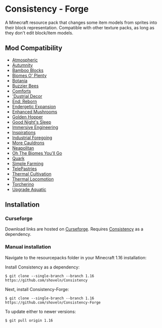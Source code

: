 # Consistency - Forge
A Minecraft resource pack that changes some item models from sprites into their block representation. Compatible with other texture packs, as long as they don't edit block/item models.

## Mod Compatibility
- [Atmospheric](https://www.curseforge.com/minecraft/mc-mods/atmospheric)
- [Autumnity](https://www.curseforge.com/minecraft/mc-mods/autumnity)
- [Bamboo Blocks](https://www.curseforge.com/minecraft/mc-mods/bamboo-blocks)
- [Biomes O' Plenty](https://www.curseforge.com/minecraft/mc-mods/biomes-o-plenty)
- [Botania](https://www.curseforge.com/minecraft/mc-mods/botania)
- [Buzzier Bees](https://www.curseforge.com/minecraft/mc-mods/buzzier-bees)
- [Comforts](https://www.curseforge.com/minecraft/mc-mods/comforts)
- ['Dustrial Decor](https://www.curseforge.com/minecraft/mc-mods/dustrial-decor)
- [End: Reborn](https://www.curseforge.com/minecraft/mc-mods/end-reborn)
- [Endergetic Expansion](https://www.curseforge.com/minecraft/mc-mods/endergetic)
- [Enhanced Mushrooms](https://www.curseforge.com/minecraft/mc-mods/enhanced-mushrooms)
- [Golden Hopper](https://www.curseforge.com/minecraft/mc-mods/golden-hopper)
- [Good Night's Sleep](https://www.curseforge.com/minecraft/mc-mods/good-nights-sleep)
- [Immersive Engineering](https://www.curseforge.com/minecraft/mc-mods/immersive-engineering)
- [Inspirations](https://www.curseforge.com/minecraft/mc-mods/inspirations)
- [Industrial Foregoing](https://www.curseforge.com/minecraft/mc-mods/industrial-foregoing)
- [More Cauldrons](https://www.curseforge.com/minecraft/mc-mods/more-cauldrons)
- [Neapolitan](https://www.curseforge.com/minecraft/mc-mods/neapolitan)
- [Oh The Biomes  You'll Go](https://www.curseforge.com/minecraft/mc-mods/oh-the-biomes-youll-go)
- [Quark](https://www.curseforge.com/minecraft/mc-mods/quark)
- [Simple Farming](https://www.curseforge.com/minecraft/mc-mods/simple-farming)
- [TelePastries](https://www.curseforge.com/minecraft/mc-mods/telepastries)
- [Thermal Cultivation](https://www.curseforge.com/minecraft/mc-mods/thermal-cultivation)
- [Thermal Locomotion](https://www.curseforge.com/minecraft/mc-mods/thermal-locomotion)
- [Torcherino](https://www.curseforge.com/minecraft/mc-mods/torcherino)
- [Upgrade Aquatic](https://www.curseforge.com/minecraft/mc-mods/upgrade-aquatic)

## Installation
### Curseforge
Download links are hosted on [Curseforge](https://www.curseforge.com/minecraft/texture-packs/consistency-forge). Requires [Consistency](https://www.curseforge.com/minecraft/texture-packs/consistency) as a dependency.
### Manual installation
Navigate to the resourcepacks folder in your Minecraft 1.16 installation:

Install Consistency as a dependency:

```
$ git clone --single-branch --branch 1.16 https://github.com/shoveln/Consistency
```

Next, install Consistency-Forge:

```
$ git clone --single-branch --branch 1.16 https://github.com/shoveln/Consistency-Forge
```

To update either to newer versions:

```
$ git pull origin 1.16
```

